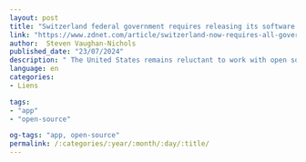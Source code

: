 ```yaml
---
layout: post
title: "Switzerland federal government requires releasing its software as open source"
link: "https://www.zdnet.com/article/switzerland-now-requires-all-government-software-to-be-open-source"
author:  Steven Vaughan-Nichols
published_date: "23/07/2024"
description: " The United States remains reluctant to work with open source, but European countries are bolder."
language: en
categories:
- Liens

tags:
- "app"
- "open-source"

og-tags: "app, open-source"
permalink: /:categories/:year/:month/:day/:title/
---
```

